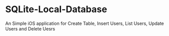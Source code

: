 # SQLite-Local-Database
An Simple iOS application for Create Table, Insert Users, List Users, Update Users and Delete Uesrs
